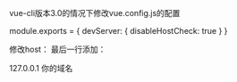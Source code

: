 <!--
 * @Author: your name
 * @Date: 2021-04-22 15:25:57
 * @LastEditTime: 2021-04-23 13:30:13
 * @LastEditors: Please set LastEditors
 * @Description: In User Settings Edit
 * @FilePath: \learn\vue内网穿透配置.md
-->
vue-cli版本3.0的情况下修改vue.config.js的配置

module.exports = {
  devServer: {
    disableHostCheck: true
  }
}

修改host：
最后一行添加：

  127.0.0.1  你的域名